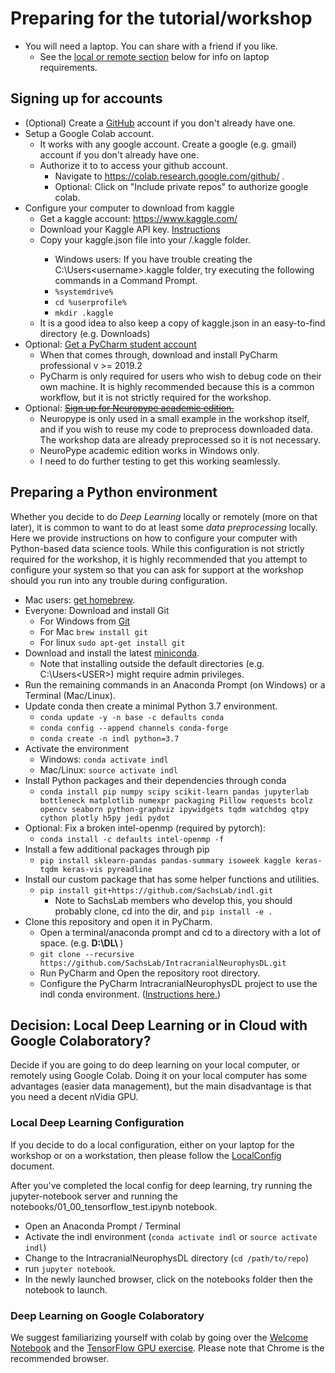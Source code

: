 # Preparing for the tutorial/workshop

* You will need a laptop. You can share with a friend if you like.
    * See the [local or remote section](#local-deep-learning) below for info on laptop requirements.
    
## Signing up for accounts

* (Optional) Create a [GitHub](https://github.com/) account if you don't already have one.
* Setup a Google Colab account.
    * It works with any google account. Create a google (e.g. gmail) account if you don't already have one.
    * Authorize it to to access your github account.
        * Navigate to https://colab.research.google.com/github/ .
        * Optional: Click on "Include private repos" to authorize google colab.
* Configure your computer to download from kaggle
    * Get a kaggle account: https://www.kaggle.com/
    * Download your Kaggle API key. [Instructions](https://github.com/Kaggle/kaggle-api#api-credentials)
    * Copy your kaggle.json file into your <home>/.kaggle folder.
        * Windows users: If you have trouble creating the C:\Users\<username>\.kaggle folder,
        try executing the following commands in a Command Prompt.
        * `%systemdrive%`
        * `cd %userprofile%`
        * `mkdir .kaggle`
    * It is a good idea to also keep a copy of kaggle.json in an easy-to-find directory (e.g. Downloads) 
* Optional: [Get a PyCharm student account](https://www.jetbrains.com/shop/eform/students)
    * When that comes through, download and install PyCharm professional v >= 2019.2
    * PyCharm is only required for users who wish to debug code on their own machine.
    It is highly recommended because this is a common workflow, but it is not strictly required for the workshop.
* Optional: [~~Sign up for Neuropype academic edition.~~](https://www.neuropype.io/academic-edition)
    * Neuropype is only used in a small example in the workshop itself, and if you wish to reuse
    my code to preprocess downloaded data. The workshop data are already preprocessed so it is not necessary.
    * NeuroPype academic edition works in Windows only.
    * I need to do further testing to get this working seamlessly.
    
## Preparing a Python environment

Whether you decide to do _Deep Learning_ locally or remotely (more on that later),
it is common to want to do at least some _data preprocessing_ locally. Here we provide instructions on
how to configure your computer with Python-based data science tools. While this configuration is not strictly
required for the workshop, it is highly recommended that you attempt to configure your system so that you
can ask for support at the workshop should you run into any trouble during configuration.

* Mac users: [get homebrew](https://brew.sh/).
* Everyone: Download and install Git
     * For Windows from [Git](https://gitforwindows.org/)
     * For Mac `brew install git`
     * For linux `sudo apt-get install git`
* Download and install the latest [miniconda](https://docs.conda.io/en/latest/miniconda.html).
    * Note that installing outside the default directories (e.g. C:\Users\<USER>) might require admin privileges.
* Run the remaining commands in an Anaconda Prompt (on Windows) or a Terminal (Mac/Linux).  
* Update conda then create a minimal Python 3.7 environment.
    * `conda update -y -n base -c defaults conda`
    * `conda config --append channels conda-forge`
    * `conda create -n indl python=3.7`
* Activate the environment
    * Windows: `conda activate indl`
    * Mac/Linux: `source activate indl`
* Install Python packages and their dependencies through conda
    * `conda install pip numpy scipy scikit-learn pandas jupyterlab bottleneck matplotlib numexpr packaging Pillow requests bcolz opencv seaborn python-graphviz ipywidgets tqdm watchdog qtpy cython plotly h5py jedi pydot`
* Optional: Fix a broken intel-openmp (required by pytorch):
    * `conda install -c defaults intel-openmp -f`
* Install a few additional packages through pip
    * `pip install sklearn-pandas pandas-summary isoweek kaggle keras-tqdm keras-vis pyreadline`
* Install our custom package that has some helper functions and utilities.
    * `pip install git+https://github.com/SachsLab/indl.git`
        * Note to SachsLab members who develop this, you should probably clone, cd into the dir, and `pip install -e .`
* Clone this repository and open it in PyCharm.
    * Open a terminal/anaconda prompt and cd to a directory with a lot of space. (e.g. <strong> D:\DL\ </strong> )
    * `git clone --recursive https://github.com/SachsLab/IntracranialNeurophysDL.git`
    * Run PyCharm and Open the repository root directory.
    * Configure the PyCharm IntracranialNeurophysDL project to use the indl conda environment.
    ([Instructions here.](https://github.com/SachsLab/IntracranialNeurophysDL/tree/master/docs/ConfigurePyCharmCondaEnvironment.pdf))
    
## Decision: Local Deep Learning or in Cloud with Google Colaboratory? 

Decide if you are going to do deep learning on your local computer, or remotely using Google Colab.
Doing it on your local computer has some advantages (easier data management),
but the main disadvantage is that you need a decent nVidia GPU.

### Local Deep Learning Configuration 

If you decide to do a local configuration, either on your laptop for the workshop or on a workstation, then please
follow the [LocalConfig](https://github.com/SachsLab/IntracranialNeurophysDL/tree/master/docs/LocalConfig.md) document. 

After you've completed the local config for deep learning, try running the jupyter-notebook
server and running the notebooks/01_00_tensorflow_test.ipynb notebook.
* Open an Anaconda Prompt / Terminal
* Activate the indl environment (`conda activate indl` or `source activate indl`)
* Change to the IntracranialNeurophysDL directory (`cd /path/to/repo`)
* run `jupyter notebook`.
* In the newly launched browser, click on the notebooks folder then the notebook to launch. 

### Deep Learning on Google Colaboratory

We suggest familiarizing yourself with colab by going over the [Welcome Notebook](https://colab.research.google.com/notebooks/welcome.ipynb) 
and the [TensorFlow GPU exercise](https://colab.research.google.com/notebooks/gpu.ipynb).
Please note that Chrome is the recommended browser.
